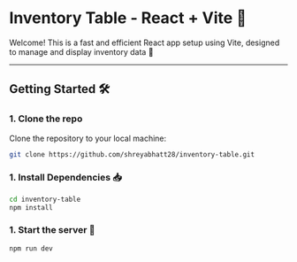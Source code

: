 # Inventory Table - React + Vite 🤩

Welcome! This is a fast and efficient React app setup using Vite, designed to manage and display inventory data 🌟

---

## Getting Started 🛠️

### 1. Clone the repo

Clone the repository to your local machine:

```bash
git clone https://github.com/shreyabhatt28/inventory-table.git
```
### 1. Install Dependencies 📥

```bash
cd inventory-table
npm install
```

### 1. Start the server 🚀

```bash
npm run dev
```






